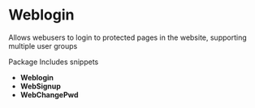 # Weblogin
Allows webusers to login to protected pages in the website, supporting multiple user groups

Package Includes snippets
- **Weblogin** 
- **WebSignup**
- **WebChangePwd** 
